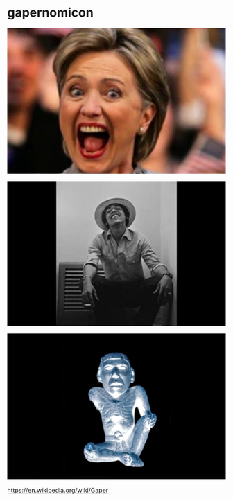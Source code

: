 
gapernomicon
============
![](https://github.com/nondejus/gapernomicon/blob/main/ArtBoard%20Image%20(39).jpg) 
 
![](https://github.com/nondejus/gapernomicon/blob/main/ArtBoard%20Image%20(45).jpg) 

![](https://github.com/nondejus/gapernomicon/blob/main/ArtBoard%20Image%20(44).jpg) 

https://en.wikipedia.org/wiki/Gaper
